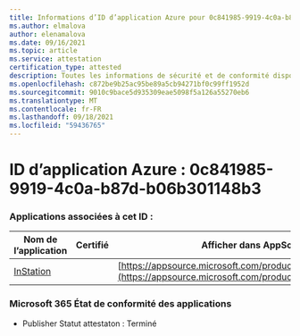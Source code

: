 ```yaml
---
title: Informations d’ID d’application Azure pour 0c841985-9919-4c0a-b87d-b06b301148b3
ms.author: elmalova
author: elenamalova
ms.date: 09/16/2021
ms.topic: article
ms.service: attestation
certification_type: attested
description: Toutes les informations de sécurité et de conformité disponibles pour 0c841985-9919-4c0a-b87d-b06b301148b3.
ms.openlocfilehash: c872be9b25ac95be89a5cb94271bf0c99ff1952d
ms.sourcegitcommit: 9010c9bace5d935309eae5098f5a126a55270eb6
ms.translationtype: MT
ms.contentlocale: fr-FR
ms.lasthandoff: 09/18/2021
ms.locfileid: "59436765"
---
```

# <a name="azure-app-id-0c841985-9919-4c0a-b87d-b06b301148b3"></a>ID d’application Azure : 0c841985-9919-4c0a-b87d-b06b301148b3


### <a name="apps-associated-with-this-id"></a>Applications associées à cet ID :
| **Nom de l’application** | **Certifié** | **Afficher dans AppSource** |
|--------------|---------------|-----------------------|
| [InStation](https://docs.microsoft.com/microsoft-365-app-certification/forward/WA200001701) |  | [https://appsource.microsoft.com/product/office/WA200001701](https://appsource.microsoft.com/product/office/WA200001701) |

### <a name="microsoft-365-app-compliance-status"></a>Microsoft 365 État de conformité des applications
- Publisher Statut attestaton : Terminé
